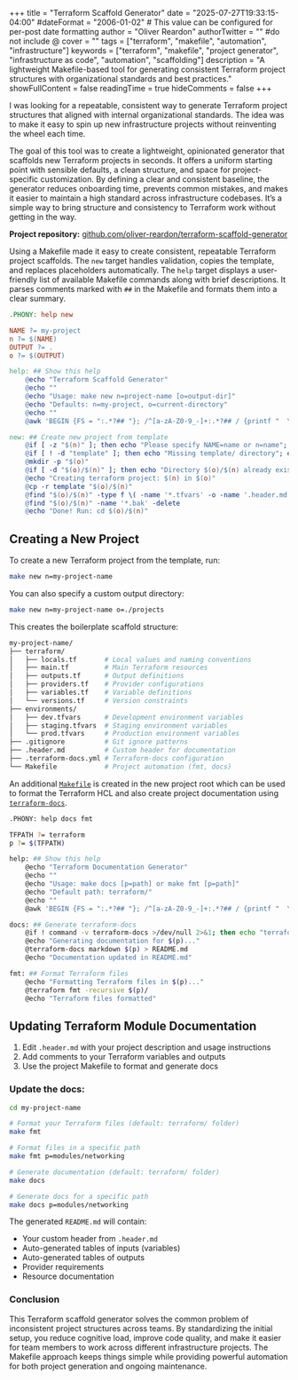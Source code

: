 +++
title = "Terraform Scaffold Generator"
date = "2025-07-27T19:33:15-04:00"
#dateFormat = "2006-01-02" # This value can be configured for per-post date formatting
author = "Oliver Reardon"
authorTwitter = "" #do not include @
cover = ""
tags = ["terraform", "makefile", "automation", "infrastructure"]
keywords = ["terraform", "makefile", "project generator", "infrastructure as code", "automation", "scaffolding"]
description = "A lightweight Makefile-based tool for generating consistent Terraform project structures with organizational standards and best practices."
showFullContent = false
readingTime = true
hideComments = false
+++

I was looking for a repeatable, consistent way to generate Terraform project structures that aligned with internal organizational standards. The idea was to make it easy to spin up new infrastructure projects without reinventing the wheel each time.

The goal of this tool was to create a lightweight, opinionated generator that scaffolds new Terraform projects in seconds. It offers a uniform starting point with sensible defaults, a clean structure, and space for project-specific customization. By defining a clear and consistent baseline, the generator reduces onboarding time, prevents common mistakes, and makes it easier to maintain a high standard across infrastructure codebases. It’s a simple way to bring structure and consistency to Terraform work without getting in the way.

**Project repository:** [github.com/oliver-reardon/terraform-scaffold-generator](https://github.com/oliver-reardon/terraform-scaffold-generator)

Using a Makefile made it easy to create consistent, repeatable Terraform project scaffolds. The `new` target handles validation, copies the template, and replaces placeholders automatically. The `help` target displays a user-friendly list of available Makefile commands along with brief descriptions. It parses comments marked with `##` in the Makefile and formats them into a clear summary.

```makefile
.PHONY: help new

NAME ?= my-project
n ?= $(NAME)
OUTPUT ?= .
o ?= $(OUTPUT)

help: ## Show this help
	@echo "Terraform Scaffold Generator"
	@echo ""
	@echo "Usage: make new n=project-name [o=output-dir]"
	@echo "Defaults: n=my-project, o=current-directory"
	@echo ""
	@awk 'BEGIN {FS = ":.*?## "}; /^[a-zA-Z0-9_-]+:.*?## / {printf "  \033[36m%-15s\033[0m %s\n", $$1, $$2}' $(MAKEFILE_LIST)

new: ## Create new project from template
	@if [ -z "$(n)" ]; then echo "Please specify NAME=name or n=name"; exit 1; fi
	@if [ ! -d "template" ]; then echo "Missing template/ directory"; exit 1; fi
	@mkdir -p "$(o)"
	@if [ -d "$(o)/$(n)" ]; then echo "Directory $(o)/$(n) already exists"; exit 1; fi
	@echo "Creating terraform project: $(n) in $(o)"
	@cp -r template "$(o)/$(n)"
	@find "$(o)/$(n)" -type f \( -name '*.tfvars' -o -name '.header.md' \) -exec sed -i.bak 's/my-project/$(n)/g' {} +
	@find "$(o)/$(n)" -name '*.bak' -delete
	@echo "Done! Run: cd $(o)/$(n)"
```

## Creating a New Project

To create a new Terraform project from the template, run:

```bash
make new n=my-project-name
```

You can also specify a custom output directory:

```bash
make new n=my-project-name o=./projects
```

This creates the boilerplate scaffold structure:

```bash
my-project-name/
├── terraform/
│   ├── locals.tf       # Local values and naming conventions
│   ├── main.tf         # Main Terraform resources
│   ├── outputs.tf      # Output definitions
│   ├── providers.tf    # Provider configurations
│   ├── variables.tf    # Variable definitions
│   └── versions.tf     # Version constraints
├── environments/
│   ├── dev.tfvars      # Development environment variables
│   ├── staging.tfvars  # Staging environment variables
│   └── prod.tfvars     # Production environment variables
├── .gitignore          # Git ignore patterns
├── .header.md          # Custom header for documentation
├── .terraform-docs.yml # Terraform-docs configuration
└── Makefile            # Project automation (fmt, docs)
```

An additional [`Makefile`](https://github.com/oliver-reardon/terraform-scaffold-generator/blob/main/template/Makefile) is created in the new project root which can be used to format the Terraform HCL and also create project documentation using [`terraform-docs`](https://github.com/terraform-docs/terraform-docs).

```bash
.PHONY: help docs fmt

TFPATH ?= terraform
p ?= $(TFPATH)

help: ## Show this help
	@echo "Terraform Documentation Generator"
	@echo ""
	@echo "Usage: make docs [p=path] or make fmt [p=path]"
	@echo "Default path: terraform/"
	@echo ""
	@awk 'BEGIN {FS = ":.*?## "}; /^[a-zA-Z0-9_-]+:.*?## / {printf "  \033[36m%-15s\033[0m %s\n", $$1, $$2}' $(MAKEFILE_LIST)

docs: ## Generate terraform-docs
	@if ! command -v terraform-docs >/dev/null 2>&1; then echo "terraform-docs not installed. Run: brew install terraform-docs"; exit 1; fi
	@echo "Generating documentation for $(p)..."
	@terraform-docs markdown $(p) > README.md
	@echo "Documentation updated in README.md"

fmt: ## Format Terraform files
	@echo "Formatting Terraform files in $(p)..."
	@terraform fmt -recursive $(p)/
	@echo "Terraform files formatted"
```

## Updating Terraform Module Documentation

1. Edit `.header.md` with your project description and usage instructions
2. Add comments to your Terraform variables and outputs
3. Use the project Makefile to format and generate docs

### Update the docs:
```bash
cd my-project-name

# Format your Terraform files (default: terraform/ folder)
make fmt

# Format files in a specific path
make fmt p=modules/networking

# Generate documentation (default: terraform/ folder)
make docs

# Generate docs for a specific path
make docs p=modules/networking
```

The generated `README.md` will contain:
- Your custom header from `.header.md`
- Auto-generated tables of inputs (variables)
- Auto-generated tables of outputs
- Provider requirements
- Resource documentation

### Conclusion

This Terraform scaffold generator solves the common problem of inconsistent project structures across teams. By standardizing the initial setup, you reduce cognitive load, improve code quality, and make it easier for team members to work across different infrastructure projects. The Makefile approach keeps things simple while providing powerful automation for both project generation and ongoing maintenance.




